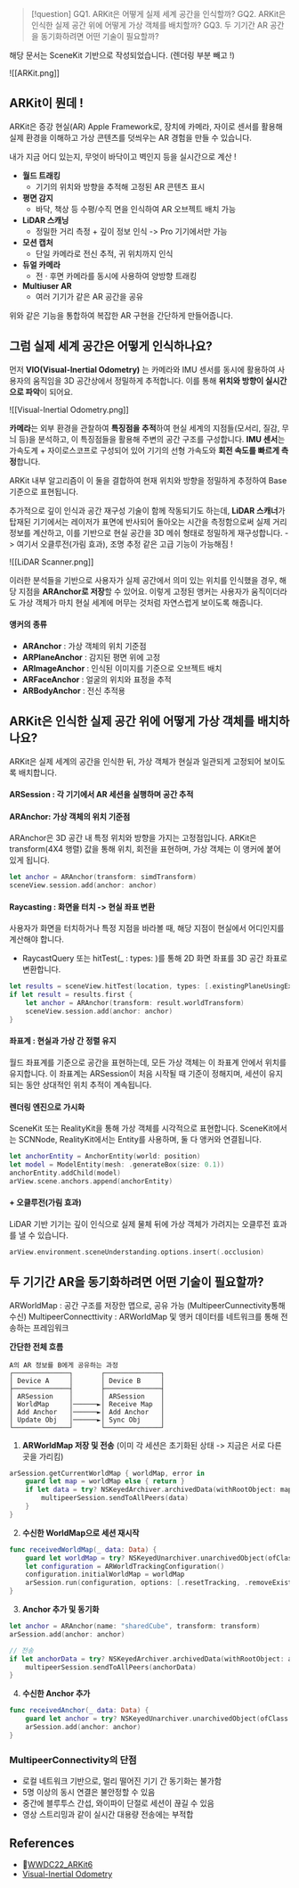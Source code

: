 >[!question]
>GQ1. ARKit은 어떻게 실제 세계 공간을 인식할까?
>GQ2. ARKit은 인식한 실제 공간 위에 어떻게 가상 객체를 배치할까?
>GQ3. 두 기기간 AR 공간을 동기화하려면 어떤 기술이 필요할까?

해당 문서는 SceneKit 기반으로 작성되었습니다. (렌더링 부분 빼고 !)

![[ARKit.png]]
## ARKit이 뭔데 !

ARKit은 증강 현실(AR) Apple Framework로, 장치에 카메라, 자이로 센서를 활용해 실제 환경을 이해하고 가상 콘텐츠를 덧씌우는 AR 경험을 만들 수 있습니다.

내가 지금 어디 있는지, 무엇이 바닥이고 벽인지 등을 실시간으로 계산 !

- **월드 트래킹**
	- 기기의 위치와 방향을 추적해 고정된 AR 콘텐츠 표시
- **평면 감지**
	- 바닥, 책상 등 수평/수직 면을 인식하여 AR 오브젝트 배치 가능
- **LiDAR 스캐닝**
	- 정밀한 거리 측정 + 깊이 정보 인식 -> Pro 기기에서만 가능
- **모션 캡처**
	- 단일 카메라로 전신 추적, 귀 위치까지 인식
- **듀얼 카메라** 
	- 전 · 후면 카메라를 동시에 사용하여 양방향 트래킹 
- **Multiuser AR**
	- 여러 기기가 같은 AR 공간을 공유

위와 같은 기능을 통합하여 복잡한 AR 구현을 간단하게 만들어줍니다.



## 그럼 실제 세계 공간은 어떻게 인식하나요?

먼저 **VIO(Visual-Inertial Odometry)** 는 카메라와 IMU 센서를 동시에 활용하여 사용자의 움직임을 3D 공간상에서 정밀하게 추적합니다. 이를 통해 **위치와 방향이 실시간으로 파악**이 되어요.

![[Visual-Inertial Odometry.png]]

**카메라**는 외부 환경을 관찰하여 **특징점을 추적**하여 현실 세계의 지점들(모서리, 질감, 무늬 등)을 분석하고, 이 특징점들을 활용해 주변의 공간 구조를 구성합니다. **IMU 센서**는 가속도계 + 자이로스코프로 구성되어 있어 기기의 선형 가속도와 **회전 속도를 빠르게 측정**합니다.

ARKit 내부 알고리즘이 이 둘을 결합하여 현재 위치와 방향을 정밀하게 추정하여 Base 기준으로 표현됩니다.

추가적으로 깊이 인식과 공간 재구성 기술이 함께 작동되기도 하는데, **LiDAR 스캐너**가 탑재된 기기에서는 레이저가 표면에 반사되어 돌아오는 시간을 측정함으로써 실제 거리 정보를 계산하고, 이를 기반으로 현실 공간을 3D 메쉬 형태로 정밀하게 재구성합니다. -> 여기서 오클루전(가림 효과), 조명 추정 같은 고급 기능이 가능해짐 !

![[LiDAR Scanner.png]]

이러한 분석들을 기반으로 사용자가 실제 공간에서 의미 있는 위치를 인식했을 경우, 해당 지점을 **ARAnchor로 저장**할 수 있어요. 이렇게 고정된 앵커는 사용자가 움직이더라도 가상 객체가 마치 현실 세계에 머무는 것처럼 자연스럽게 보이도록 해줍니다.

#### 앵커의 종류

- **ARAnchor** : 가상 객체의 위치 기준점
- **ARPlaneAnchor** : 감지된 평면 위에 고정
- **ARImageAnchor** : 인식된 이미지를 기준으로 오브젝트 배치
- **ARFaceAnchor** : 얼굴의 위치와 표정을 추적
- **ARBodyAnchor** : 전신 추적용




## ARKit은 인식한 실제 공간 위에 어떻게 가상 객체를 배치하나요?

ARKit은 실제 세계의 공간을 인식한 뒤, 가상 객체가 현실과 일관되게 고정되어 보이도록 배치합니다.

#### ARSession : 각 기기에서 AR 세션을 실행하며 공간 추적

#### ARAnchor: 가상 객체의 위치 기준점

ARAnchor은 3D 공간 내 특정 위치와 방향을 가지는 고정점입니다. 
ARKit은 transform(4X4 행렬) 값을 통해 위치, 회전을 표현하며,  가상 객체는 이 앵커에 붙어 있게 됩니다.

```swift
let anchor = ARAnchor(transform: simdTransform)
sceneView.session.add(anchor: anchor)
```

#### Raycasting : 화면을 터치 -> 현실 좌표 변환

사용자가 화면을 터치하거나 특정 지점을 바라볼 때, 해당 지점이 현실에서 어디인지를 계산해야 합니다.
- RaycastQuery 또는 hitTest(_ : types: )를 통해 2D 화면 좌표를 3D 공간 좌표로 변환합니다.

```swift
let results = sceneView.hitTest(location, types: [.existingPlaneUsingExtent])
if let result = results.first {
    let anchor = ARAnchor(transform: result.worldTransform)
    sceneView.session.add(anchor: anchor)
}
```

#### 좌표계 : 현실과 가상 간 정렬 유지

월드 좌표계를 기준으로 공간을 표현하는데, 모든 가상 객체는 이 좌표계 안에서 위치를 유지합니다.
이 좌표계는 ARSession이 처음 시작될 때 기준이 정해지며, 세션이 유지되는 동안 상대적인 위치 추적이 계속됩니다.

#### 렌더링 엔진으로 가시화

SceneKit 또는 RealityKit을 통해 가상 객체를 시각적으로 표현합니다.
SceneKit에서는 SCNNode, RealityKit에서는 Entity를 사용하며, 둘 다 앵커와 연결됩니다.

```swift
let anchorEntity = AnchorEntity(world: position)
let model = ModelEntity(mesh: .generateBox(size: 0.1))
anchorEntity.addChild(model)
arView.scene.anchors.append(anchorEntity)
```

#### + 오클루전(가림 효과)

LiDAR 기반 기기는 깊이 인식으로 실제 물체 뒤에 가상 객체가 가려지는 오클루전 효과를 낼 수 있습니다.
```swift
arView.environment.sceneUnderstanding.options.insert(.occlusion)
```




## 두 기기간 AR을 동기화하려면 어떤 기술이 필요할까?

ARWorldMap : 공간 구조를 저장한 맵으로, 공유 가능 (MultipeerCunnectivity통해 수신)
MultipeerConnecttivity : ARWorldMap 및 앵커 데이터를 네트워크를 통해 전송하는 프레임워크

**간단한 전체 흐름**
```text
A의 AR 정보를 B에게 공유하는 과정
┌──────────────┐       ┌──────────────┐
│ Device A     │       │ Device B     │
├──────────────┤       ├──────────────┤
│ ARSession    │       │ ARSession    │
│ WorldMap     │──────►│ Receive Map  │
│ Add Anchor   │──────►│ Add Anchor   │
│ Update Obj   │──────►│ Sync Obj     │
└──────────────┘       └──────────────┘
```

1. **ARWorldMap 저장 및 전송** (이미 각 세션은 초기화된 상태 -> 지금은 서로 다른 곳을 가리킴)
```swift
arSession.getCurrentWorldMap { worldMap, error in
    guard let map = worldMap else { return }
    if let data = try? NSKeyedArchiver.archivedData(withRootObject: map, requiringSecureCoding: true) {
        multipeerSession.sendToAllPeers(data)
    }
}
```

2. **수신한 WorldMap으로 세션 재시작**
```swift
func receivedWorldMap(_ data: Data) {
    guard let worldMap = try? NSKeyedUnarchiver.unarchivedObject(ofClass: ARWorldMap.self, from: data) else { return }
    let configuration = ARWorldTrackingConfiguration()
    configuration.initialWorldMap = worldMap
    arSession.run(configuration, options: [.resetTracking, .removeExistingAnchors])
}
```

3. **Anchor 추가 및 동기화**
```swift
let anchor = ARAnchor(name: "sharedCube", transform: transform)
arSession.add(anchor: anchor)

// 전송
if let anchorData = try? NSKeyedArchiver.archivedData(withRootObject: anchor, requiringSecureCoding: true) {
    multipeerSession.sendToAllPeers(anchorData)
}
```

4. **수신한 Anchor 추가**
```swift
func receivedAnchor(_ data: Data) {
    guard let anchor = try? NSKeyedUnarchiver.unarchivedObject(ofClass: ARAnchor.self, from: data) else { return }
    arSession.add(anchor: anchor)
}
```

### MultipeerConnectivity의 단점

- 로컬 네트워크 기반으로, 멀리 떨어진 기기 간 동기화는 불가함
- 5명 이상의 동시 연결은 불안정할 수 있음
- 중간에 블루투스 간섭, 와이파이 단절로 세션이 끊길 수 있음
- 영상 스트리밍과 같이 실시간 대용량 전송에는 부적합


## References
- [WWDC22_ARKit6](https://developer.apple.com/kr/videos/play/wwdc2022/10126/?time=1147)
- [Visual-Inertial Odometry](https://www.mathworks.com/help/nav/ug/monocular-visual-inertial-odometry-using-factor-graph.html)
